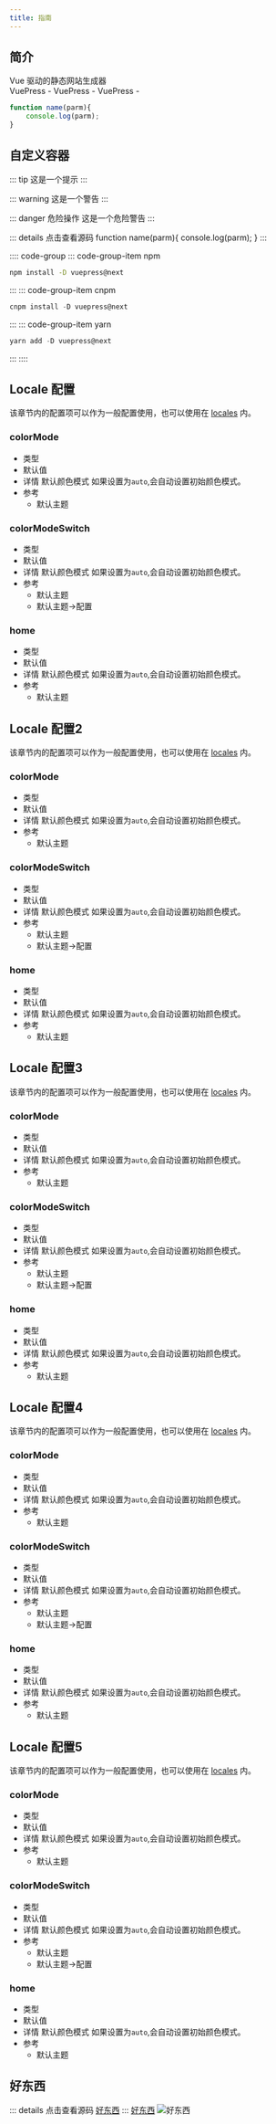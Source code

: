 ```yaml
---
title: 指南
---
```

<!-- 
目录
[[toc]] -->
## 简介

Vue 驱动的静态网站生成器  
VuePress - <Badge type="tip" text="v0.0.1" vertical="middle" />
VuePress - <Badge type="warning" text="v0.0.1" vertical="middle" />
VuePress - <Badge type="danger" text="v0.0.1" vertical="middle" />
``` javascript
function name(parm){
    console.log(parm);
}
```
## 自定义容器

::: tip
这是一个提示
:::

::: warning
这是一个警告
:::

::: danger 危险操作
这是一个危险警告
:::

::: details 点击查看源码
function name(parm){
    console.log(parm);
}
:::

:::: code-group
::: code-group-item npm
```sh
npm install -D vuepress@next
```
:::
::: code-group-item cnpm
```ts
cnpm install -D vuepress@next
```
:::
::: code-group-item yarn
```ts
yarn add -D vuepress@next
```
:::
::::

## Locale 配置
该章节内的配置项可以作为一般配置使用，也可以使用在 [locales](/) 内。


### colorMode
- 类型
- 默认值
- 详情
  默认颜色模式
  如果设置为`auto`,会自动设置初始颜色模式。
- 参考
  - 默认主题

### colorModeSwitch
- 类型
- 默认值
- 详情
  默认颜色模式
  如果设置为`auto`,会自动设置初始颜色模式。
- 参考
  - 默认主题
  - 默认主题->配置

### home
- 类型
- 默认值
- 详情
  默认颜色模式
  如果设置为`auto`,会自动设置初始颜色模式。
- 参考
  - 默认主题

## Locale 配置2
该章节内的配置项可以作为一般配置使用，也可以使用在 [locales](/) 内。


### colorMode
- 类型
- 默认值
- 详情
  默认颜色模式
  如果设置为`auto`,会自动设置初始颜色模式。
- 参考
  - 默认主题

### colorModeSwitch
- 类型
- 默认值
- 详情
  默认颜色模式
  如果设置为`auto`,会自动设置初始颜色模式。
- 参考
  - 默认主题
  - 默认主题->配置

### home
- 类型
- 默认值
- 详情
  默认颜色模式
  如果设置为`auto`,会自动设置初始颜色模式。
- 参考
  - 默认主题

## Locale 配置3
该章节内的配置项可以作为一般配置使用，也可以使用在 [locales](/) 内。


### colorMode
- 类型
- 默认值
- 详情
  默认颜色模式
  如果设置为`auto`,会自动设置初始颜色模式。
- 参考
  - 默认主题

### colorModeSwitch
- 类型
- 默认值
- 详情
  默认颜色模式
  如果设置为`auto`,会自动设置初始颜色模式。
- 参考
  - 默认主题
  - 默认主题->配置

### home
- 类型
- 默认值
- 详情
  默认颜色模式
  如果设置为`auto`,会自动设置初始颜色模式。
- 参考
  - 默认主题

## Locale 配置4
该章节内的配置项可以作为一般配置使用，也可以使用在 [locales](/) 内。


### colorMode
- 类型
- 默认值
- 详情
  默认颜色模式
  如果设置为`auto`,会自动设置初始颜色模式。
- 参考
  - 默认主题

### colorModeSwitch
- 类型
- 默认值
- 详情
  默认颜色模式
  如果设置为`auto`,会自动设置初始颜色模式。
- 参考
  - 默认主题
  - 默认主题->配置

### home
- 类型
- 默认值
- 详情
  默认颜色模式
  如果设置为`auto`,会自动设置初始颜色模式。
- 参考
  - 默认主题

## Locale 配置5
该章节内的配置项可以作为一般配置使用，也可以使用在 [locales](/) 内。


### colorMode
- 类型
- 默认值
- 详情
  默认颜色模式
  如果设置为`auto`,会自动设置初始颜色模式。
- 参考
  - 默认主题

### colorModeSwitch
- 类型
- 默认值
- 详情
  默认颜色模式
  如果设置为`auto`,会自动设置初始颜色模式。
- 参考
  - 默认主题
  - 默认主题->配置

### home
- 类型
- 默认值
- 详情
  默认颜色模式
  如果设置为`auto`,会自动设置初始颜色模式。
- 参考
  - 默认主题

## 好东西

::: details 点击查看源码
[好东西](/images/1.png)
:::
[好东西](/images/1.png)
![好东西](/images/2.png)

